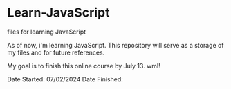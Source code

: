 # Learn-JavaScript
files for learning JavaScript

As of now, i'm learning JavaScript.
This repository will serve as a storage of my files and for future references.

My goal is to finish this online course by July 13. wml!

Date Started: 07/02/2024
Date Finished: 